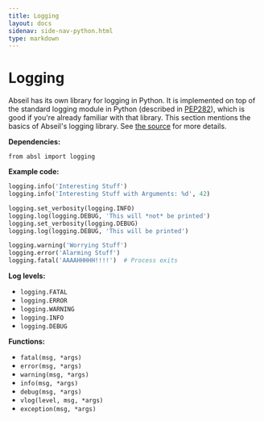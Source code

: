 ```yaml
---
title: Logging
layout: docs
sidenav: side-nav-python.html
type: markdown
---
```


# Logging

Abseil has its own library for logging in Python. It is implemented on top of
the standard logging module in Python (described in
[PEP282](http://legacy.python.org/dev/peps/pep-0282/)), which is good if you're
already familiar with that library. This section mentions the basics of Abseil's
logging library. See [the source](https://github.com/abseil/abseil-py/blob/master/absl/logging/__init__.py)
for more details.

**Dependencies:**

    from absl import logging

**Example code:**

```python
logging.info('Interesting Stuff')
logging.info('Interesting Stuff with Arguments: %d', 42)

logging.set_verbosity(logging.INFO)
logging.log(logging.DEBUG, 'This will *not* be printed')
logging.set_verbosity(logging.DEBUG)
logging.log(logging.DEBUG, 'This will be printed')

logging.warning('Worrying Stuff')
logging.error('Alarming Stuff')
logging.fatal('AAAAHHHHH!!!!')  # Process exits
```

**Log levels:**

*   `logging.FATAL`
*   `logging.ERROR`
*   `logging.WARNING`
*   `logging.INFO`
*   `logging.DEBUG`

**Functions:**

*   `fatal(msg, *args)`
*   `error(msg, *args)`
*   `warning(msg, *args)`
*   `info(msg, *args)`
*   `debug(msg, *args)`
*   `vlog(level, msg, *args)`
*   `exception(msg, *args)`
